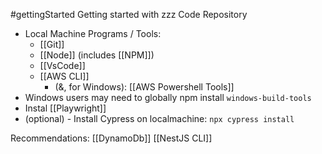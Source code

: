 #gettingStarted
Getting started with zzz Code Repository

- Local Machine Programs / Tools:
	- [[Git]]
	- [[Node]] (includes [[NPM]])
	- [[VsCode]]
	- [[AWS CLI]]
		- (&, for Windows): [[AWS Powershell Tools]]
- Windows users may need to globally npm install `windows-build-tools`
- Instal [[Playwright]]
- (optional) - Install Cypress on localmachine: `npx cypress install`

Recommendations:
[[DynamoDb]]
[[NestJS CLI]]
